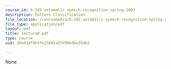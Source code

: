 ```yaml
---
course_id: 6-345-automatic-speech-recognition-spring-2003
description: Pattern Classification
file_location: /coursemedia/6-345-automatic-speech-recognition-spring-2003/d0ed18fdb5fe11685a57d99b96e35db2_lecture8.pdf
file_type: application/pdf
layout: pdf
title: lecture8.pdf
type: course
uid: d0ed18fdb5fe11685a57d99b96e35db2

---
```

None